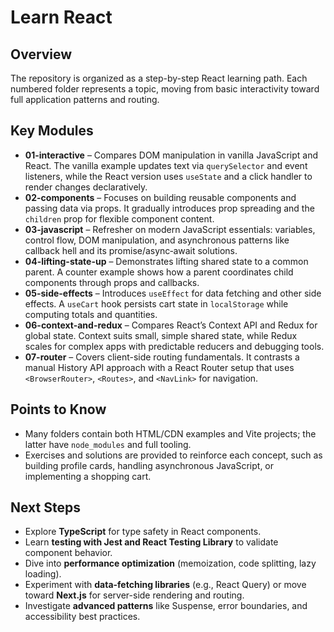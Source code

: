 # Learn React

## Overview
The repository is organized as a step-by-step React learning path. Each numbered folder represents a topic, moving from basic interactivity toward full application patterns and routing.

## Key Modules
- **01-interactive** – Compares DOM manipulation in vanilla JavaScript and React. The vanilla example updates text via `querySelector` and event listeners, while the React version uses `useState` and a click handler to render changes declaratively.
- **02-components** – Focuses on building reusable components and passing data via props. It gradually introduces prop spreading and the `children` prop for flexible component content.
- **03-javascript** – Refresher on modern JavaScript essentials: variables, control flow, DOM manipulation, and asynchronous patterns like callback hell and its promise/async‑await solutions.
- **04-lifting-state-up** – Demonstrates lifting shared state to a common parent. A counter example shows how a parent coordinates child components through props and callbacks.
- **05-side-effects** – Introduces `useEffect` for data fetching and other side effects. A `useCart` hook persists cart state in `localStorage` while computing totals and quantities.
- **06-context-and-redux** – Compares React’s Context API and Redux for global state. Context suits small, simple shared state, while Redux scales for complex apps with predictable reducers and debugging tools.
- **07-router** – Covers client-side routing fundamentals. It contrasts a manual History API approach with a React Router setup that uses `<BrowserRouter>`, `<Routes>`, and `<NavLink>` for navigation.

## Points to Know
- Many folders contain both HTML/CDN examples and Vite projects; the latter have `node_modules` and full tooling.
- Exercises and solutions are provided to reinforce each concept, such as building profile cards, handling asynchronous JavaScript, or implementing a shopping cart.

## Next Steps
- Explore **TypeScript** for type safety in React components.
- Learn **testing with Jest and React Testing Library** to validate component behavior.
- Dive into **performance optimization** (memoization, code splitting, lazy loading).
- Experiment with **data-fetching libraries** (e.g., React Query) or move toward **Next.js** for server-side rendering and routing.
- Investigate **advanced patterns** like Suspense, error boundaries, and accessibility best practices.
